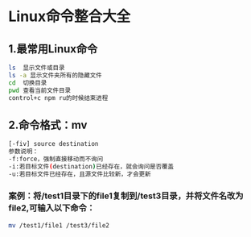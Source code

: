 # Linux命令整合大全

## 1.最常用Linux命令

```sh
ls  显示文件或目录
ls -a 显示文件夹所有的隐藏文件
cd  切换目录
pwd 查看当前文件目录
control+c npm ru的时候结束进程
```

## 2.命令格式：mv

```sh
[-fiv] source destination
参数说明：
-f:force，强制直接移动而不询问
-i:若目标文件(destination)已经存在，就会询问是否覆盖
-u:若目标文件已经存在，且源文件比较新，才会更新
```

### 案例：将/test1目录下的file1复制到/test3目录，并将文件名改为file2,可输入以下命令：

```sh
mv /test1/file1 /test3/file2
```
